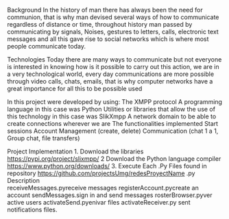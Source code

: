 Background 
In the history of man there has always been the need for communion, that is why man devised several ways of how to communicate regardless of distance or time, throughout history man passed by communicating by signals, Noises, gestures to letters, calls, electronic text messages and all this gave rise to social networks which is where most people communicate today. 

Technologies 
Today there are many ways to communicate but not everyone is interested in knowing how is it possible to carry out this action, we are in a very technological world, every day communications are more possible through video calls, chats, emails, that is why computer networks have a great importance for all this to be possible used 

In this project were developed by using: 
	The XMPP protocol 
	A programming language in this case was Python 
	Utilities or libraries that allow the use of this technology in this case was SlikXmpp
	A network domain to be able to create connections wherever we are The functionalities implemented 
	Start sessions 
	Account Management (create, delete) 
	Communication (chat 1 a 1, Group chat, file transfers) 

Project Implementation 
	1. Download the libraries https://pypi.org/project/slixmpp/
	2 Download the Python language compiler https://www.python.org/downloads/ 
	3. Execute Each .Py Files found in repository https://github.com/projectsUmg/redesProyectName .py Description 		
		receiveMessages.pyreceive messages 
		registerAccount.pycreate an account 
		sendMessages.sign in and send messages 
		rosterBrowser.pyver active users 
		activateSend.pyenivar files 
		activateReceiver.py sent notifications files.
